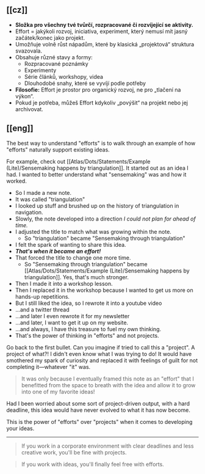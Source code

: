 
[[cz]]
---
- **Složka pro všechny tvé tvůrčí, rozpracované či rozvíjející se aktivity.**
- Effort = jakýkoli rozvoj, iniciativa, experiment, který nemusí mít jasný začátek/konec jako projekt.
- Umožňuje volně růst nápadům, které by klasická „projektová“ struktura svazovala.
- Obsahuje různé stavy a formy:
    - Rozpracované poznámky
    - Experimenty
    - Série článků, workshopy, videa
    - Dlouhodobé snahy, které se vyvíjí podle potřeby
- **Filosofie:** Effort je prostor pro organický rozvoj, ne pro „tlačení na výkon“.
- Pokud je potřeba, můžeš Effort kdykoliv „povýšit“ na projekt nebo jej archivovat.

[[eng]]
---
The best way to understand "efforts" is to walk through an example of how "efforts" naturally support existing ideas.

For example, check out [[Atlas/Dots/Statements/Example (Lite)/Sensemaking happens by triangulation]]. It started out as an idea I had. I wanted to better understand what "sensemaking" was and how it worked. 

- So I made a new note. 
- It was called "triangulation" 
- I looked up stuff and brushed up on the history of triangulation in navigation.
- Slowly, the note developed into a direction *I could not plan for ahead of time.*
- I adjusted the title to match what was growing within the note.
	- So "triangulation" became "Sensemaking through triangulation"
- I felt the spark of wanting to share this idea.
- ***That's when it became an effort!***
- That forced the title to change one more time.
	- So "Sensemaking through triangulation" became [[Atlas/Dots/Statements/Example (Lite)/Sensemaking happens by triangulation]]. Yes, that's much stronger.
- Then I made it into a workshop lesson.
- Then I replaced it in the workshop because I wanted to get us more on hands-up repetitions.
- But I still liked the idea, so I rewrote it into a youtube video
- ...and a twitter thread
- ...and later I even rewrote it for my newsletter
- ...and later, I want to get it up on my website.
- ...and always, I have this treasure to fuel my own thinking.
- That's the power of thinking in "efforts" and not projects.

Go back to the first bullet. Can you imagine if tried to call this a "project". A project of what?! I didn't even know what I was trying to do! It would have smothered my spark of curiosity and replaced it with feelings of guilt for not completing it—whatever "it" was. 

> It was only because I eventually framed this note as an "effort" that I benefitted from the space to breath with the idea and allow it to grow into one of my favorite ideas!

Had I been worried about some sort of project-driven output, with a hard deadline, this idea would have never evolved to what it has now become.

This is the power of "efforts" over "projects" when it comes to developing your ideas. 

---

> If you work in a corporate environment with clear deadlines and less creative work, you'll be fine with projects.

> If you work with ideas, you'll finally feel free with efforts.


